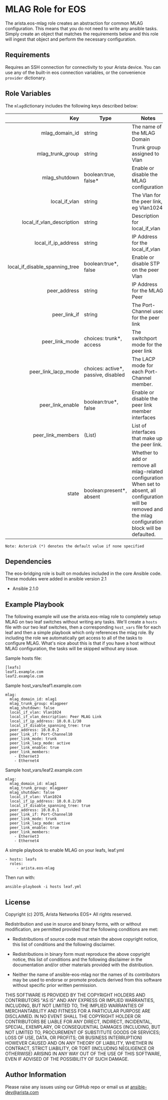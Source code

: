 MLAG Role for EOS
=================

The arista.eos-mlag role creates an abstraction for common MLAG configuration.
This means that you do not need to write any ansible tasks. Simply create
an object that matches the requirements below and this role will ingest that
object and perform the necessary configuration.

Requirements
------------

Requires an SSH connection for connectivity to your Arista device. You can use
any of the built-in eos connection variables, or the convenience ``provider``
dictionary.

Role Variables
--------------

The ``mlag``dictionary includes the following keys described below:

|                            Key | Type                                | Notes                                                                                                                                                               |
|-------------------------------:|-------------------------------------|---------------------------------------------------------------------------------------------------------------------------------------------------------------------|
|                 mlag_domain_id | string                              | The name of the MLAG Domain                                                                                                                                         |
|               mlag_trunk_group | string                              | Trunk group assigned to Vlan                                                                                                                                        |
|                  mlag_shutdown | boolean:true, false*                | Enable or disable the MLAG configuration                                                                                                                            |
|                  local_if_vlan | string                              | The Vlan for the peer link, eg Vlan1024                                                                                                                             |
|      local_if_vlan_description | string                              | Description for local_if_vlan                                                                                                                                       |
|            local_if_ip_address | string                              | IP Address for the local_if_vlan                                                                                                                                    |
| local_if_disable_spanning_tree | boolean:true*, false                | Enable or disable STP on the peer Vlan                                                                                                                              |
|                   peer_address | string                              | IP Address for the MLAG Peer                                                                                                                                        |
|                   peer_link_if | string                              | The Port-Channel used for the peer link                                                                                                                             |
|                 peer_link_mode | choices: trunk*, access             | The switchport mode for the peer link                                                                                                                               |
|            peer_link_lacp_mode | choices: active*, passive, disabled | The LACP mode for each Port-Channel member.                                                                                                                         |
|               peer_link_enable | boolean:true*, false                | Enable or disable the peer link member interfaces                                                                                                                   |
|              peer_link_members | (List)                              | List of interfaces that make up the peer link.                                                                                                                      |
|                          state | boolean:present*, absent            | Whether to add or remove all mlag-related configuration.  When set to absent, all configuration will be removed and the mlag configuration block will be defaulted. |

```
Note: Asterisk (*) denotes the default value if none specified
```


Dependencies
------------

The eos-bridging role is built on modules included in the core Ansible code.
These modules were added in ansible version 2.1

- Ansible 2.1.0

Example Playbook
----------------

The following example will use the arista.eos-mlag role to completely setup MLAG
on two leaf switches without writing any tasks. We'll create a ``hosts`` file
with our two leaf switches, then a corresponding ``host_vars`` file for each
leaf and then a simple playbook which only references the mlag role. By including
the role we automatically get access to all of the tasks to configure MLAG. What's
nice about this is that if you have a host without MLAG configuration, the
tasks will be skipped without any issue.


Sample hosts file:

    [leafs]
    leaf1.example.com
    leaf2.example.com

Sample host_vars/leaf1.example.com

    mlag:
      mlag_domain_id: mlag1
      mlag_trunk_group: mlagpeer
      mlag_shutdown: false
      local_if_vlan: Vlan1024
      local_if_vlan_description: Peer MLAG Link
      local_if_ip_address: 10.0.0.1/30
      local_if_disable_spanning_tree: true
      peer_address: 10.0.0.2
      peer_link_if: Port-Channel10
      peer_link_mode: trunk
      peer_link_lacp_mode: active
      peer_link_enable: true
      peer_link_members:
        - Ethernet3
        - Ethernet4

Sample host_vars/leaf2.example.com

    mlag:
      mlag_domain_id: mlag1
      mlag_trunk_group: mlagpeer
      mlag_shutdown: false
      local_if_vlan: Vlan1024
      local_if_ip_address: 10.0.0.2/30
      local_if_disable_spanning_tree: true
      peer_address: 10.0.0.1
      peer_link_if: Port-Channel10
      peer_link_mode: trunk
      peer_link_lacp_mode: active
      peer_link_enable: true
      peer_link_members:
        - Ethernet3
        - Ethernet4

A simple playbook to enable MLAG on your leafs, leaf.yml

    - hosts: leafs
      roles:
         - arista.eos-mlag

Then run with:

    ansible-playbook -i hosts leaf.yml

License
-------

Copyright (c) 2015, Arista Networks EOS+
All rights reserved.

Redistribution and use in source and binary forms, with or without
modification, are permitted provided that the following conditions are met:

* Redistributions of source code must retain the above copyright notice, this
  list of conditions and the following disclaimer.

* Redistributions in binary form must reproduce the above copyright notice,
  this list of conditions and the following disclaimer in the documentation
  and/or other materials provided with the distribution.

* Neither the name of ansible-eos-mlag nor the names of its
  contributors may be used to endorse or promote products derived from
  this software without specific prior written permission.

THIS SOFTWARE IS PROVIDED BY THE COPYRIGHT HOLDERS AND CONTRIBUTORS "AS IS"
AND ANY EXPRESS OR IMPLIED WARRANTIES, INCLUDING, BUT NOT LIMITED TO, THE
IMPLIED WARRANTIES OF MERCHANTABILITY AND FITNESS FOR A PARTICULAR PURPOSE ARE
DISCLAIMED. IN NO EVENT SHALL THE COPYRIGHT HOLDER OR CONTRIBUTORS BE LIABLE
FOR ANY DIRECT, INDIRECT, INCIDENTAL, SPECIAL, EXEMPLARY, OR CONSEQUENTIAL
DAMAGES (INCLUDING, BUT NOT LIMITED TO, PROCUREMENT OF SUBSTITUTE GOODS OR
SERVICES; LOSS OF USE, DATA, OR PROFITS; OR BUSINESS INTERRUPTION) HOWEVER
CAUSED AND ON ANY THEORY OF LIABILITY, WHETHER IN CONTRACT, STRICT LIABILITY,
OR TORT (INCLUDING NEGLIGENCE OR OTHERWISE) ARISING IN ANY WAY OUT OF THE USE
OF THIS SOFTWARE, EVEN IF ADVISED OF THE POSSIBILITY OF SUCH DAMAGE.

Author Information
------------------

Please raise any issues using our GitHub repo or email us at ansible-dev@arista.com

[quickstart]: http://ansible-eos.readthedocs.org/en/latest/quickstart.html
